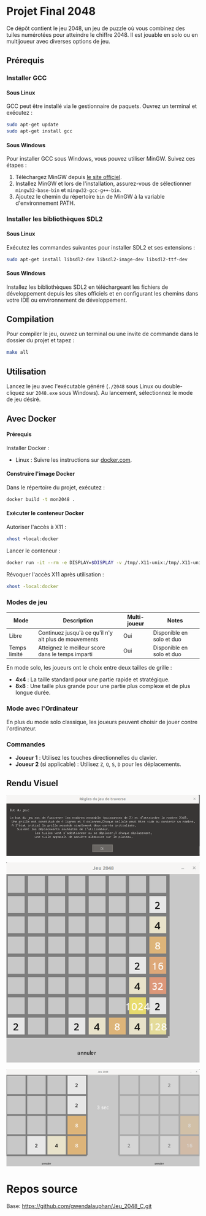 # Projet Final 2048

Ce dépôt contient le jeu 2048, un jeu de puzzle où vous combinez des tuiles numérotées pour atteindre le chiffre 2048. Il est jouable en solo ou en multijoueur avec diverses options de jeu.

## Prérequis

### Installer GCC

#### Sous Linux
GCC peut être installé via le gestionnaire de paquets. Ouvrez un terminal et exécutez :
```bash
sudo apt-get update
sudo apt-get install gcc
```

#### Sous Windows
Pour installer GCC sous Windows, vous pouvez utiliser MinGW. Suivez ces étapes :
1. Téléchargez MinGW depuis [le site officiel](http://mingw.org/).
2. Installez MinGW et lors de l'installation, assurez-vous de sélectionner `mingw32-base-bin` et `mingw32-gcc-g++-bin`.
3. Ajoutez le chemin du répertoire `bin` de MinGW à la variable d'environnement PATH.

### Installer les bibliothèques SDL2

#### Sous Linux
Exécutez les commandes suivantes pour installer SDL2 et ses extensions :
```bash
sudo apt-get install libsdl2-dev libsdl2-image-dev libsdl2-ttf-dev
```

#### Sous Windows
Installez les bibliothèques SDL2 en téléchargeant les fichiers de développement depuis les sites officiels et en configurant les chemins dans votre IDE ou environnement de développement.

## Compilation

Pour compiler le jeu, ouvrez un terminal ou une invite de commande dans le dossier du projet et tapez :
```bash
make all
```

## Utilisation

Lancez le jeu avec l'exécutable généré (`./2048` sous Linux ou double-cliquez sur `2048.exe` sous Windows). Au lancement, sélectionnez le mode de jeu désiré.



## Avec Docker

#### Prérequis

Installer Docker :
- Linux : Suivre les instructions sur [docker.com](https://docs.docker.com/engine/install/).

#### Construire l'image Docker

Dans le répertoire du projet, exécutez :
```bash
docker build -t mon2048 .
```

#### Exécuter le conteneur Docker

Autoriser l'accès à X11 :
```bash
xhost +local:docker
```

Lancer le conteneur :
```bash
docker run -it --rm -e DISPLAY=$DISPLAY -v /tmp/.X11-unix:/tmp/.X11-unix --device /dev/dri:/dev/dri mon2048
```

Révoquer l'accès X11 après utilisation :
```bash
xhost -local:docker
``` 


### Modes de jeu

| Mode         | Description                                          | Multi-joueur | Notes                      |
|--------------|------------------------------------------------------|--------------|----------------------------|
| Libre        | Continuez jusqu'à ce qu'il n'y ait plus de mouvements| Oui          | Disponible en solo et duo  |
| Temps limité | Atteignez le meilleur score dans le temps imparti    | Oui          | Disponible en solo et duo  |

En mode solo, les joueurs ont le choix entre deux tailles de grille :
- **4x4** : La taille standard pour une partie rapide et stratégique.
- **8x8** : Une taille plus grande pour une partie plus complexe et de plus longue durée.

### Mode avec l'Ordinateur
En plus du mode solo classique, les joueurs peuvent choisir de jouer contre l'ordinateur.   

### Commandes

- **Joueur 1** : Utilisez les touches directionnelles du clavier.
- **Joueur 2** (si applicable) : Utilisez `Z`, `Q`, `S`, `D` pour les déplacements.


## Rendu Visuel

![Règles du jeu](docs/menu.png)

![Grille de jeu en 8x8](docs/grille_8x8.png)

![Mode de jeu en duel](docs/grille_duel.png)

# Repos source
Base: https://github.com/gwendalauphan/Jeu_2048_C.git
